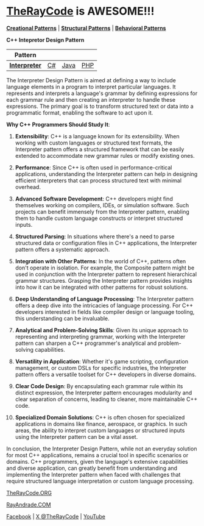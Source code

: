 # [TheRayCode](../../../README.md) is AWESOME!!!

**[Creational Patterns](../../Creational/README.md)** | **[Structural Patterns](../../Structural/README.md)** | **[Behavioral Patterns](../README.md)**

**C++ Intepretor Design Pattern**

|Pattern|   |   |   |
|---|---|---|---|
| [**Interpreter**](README.md) | [C#](../../../Csharp/Behavioral/Interpreter/README.md) | [Java](../../../Java/Behavioral/Interpreter/README.md) | [PHP](../../../PHP/Behavioral/Interpreter/README.md) |

The Interpreter Design Pattern is aimed at defining a way to include language elements in a program to interpret particular languages. It represents and interprets a language's grammar by defining expressions for each grammar rule and then creating an interpreter to handle these expressions. The primary goal is to transform structured text or data into a programmatic format, enabling the software to act upon it.

**Why C++ Programmers Should Study It**:

1. **Extensibility**: C++ is a language known for its extensibility. When working with custom languages or structured text formats, the Interpreter pattern offers a structured framework that can be easily extended to accommodate new grammar rules or modify existing ones.

2. **Performance**: Since C++ is often used in performance-critical applications, understanding the Interpreter pattern can help in designing efficient interpreters that can process structured text with minimal overhead.

3. **Advanced Software Development**: C++ developers might find themselves working on compilers, IDEs, or simulation software. Such projects can benefit immensely from the Interpreter pattern, enabling them to handle custom language constructs or interpret structured inputs.

4. **Structured Parsing**: In situations where there's a need to parse structured data or configuration files in C++ applications, the Interpreter pattern offers a systematic approach.

5. **Integration with Other Patterns**: In the world of C++, patterns often don't operate in isolation. For example, the Composite pattern might be used in conjunction with the Interpreter pattern to represent hierarchical grammar structures. Grasping the Interpreter pattern provides insights into how it can be integrated with other patterns for robust solutions.

6. **Deep Understanding of Language Processing**: The Interpreter pattern offers a deep dive into the intricacies of language processing. For C++ developers interested in fields like compiler design or language tooling, this understanding can be invaluable.

7. **Analytical and Problem-Solving Skills**: Given its unique approach to representing and interpreting grammar, working with the Interpreter pattern can sharpen a C++ programmer's analytical and problem-solving capabilities.

8. **Versatility in Application**: Whether it's game scripting, configuration management, or custom DSLs for specific industries, the Interpreter pattern offers a versatile toolset for C++ developers in diverse domains.

9. **Clear Code Design**: By encapsulating each grammar rule within its distinct expression, the Interpreter pattern encourages modularity and clear separation of concerns, leading to cleaner, more maintainable C++ code.

10. **Specialized Domain Solutions**: C++ is often chosen for specialized applications in domains like finance, aerospace, or graphics. In such areas, the ability to interpret custom languages or structured inputs using the Interpreter pattern can be a vital asset.

In conclusion, the Interpreter Design Pattern, while not an everyday solution for most C++ applications, remains a crucial tool in specific scenarios or domains. C++ programmers, given the language's extensive capabilities and diverse application, can greatly benefit from understanding and implementing the Interpreter pattern when faced with challenges that require structured language interpretation or custom language processing.

[TheRayCode.ORG](https://www.TheRayCode.org)

[RayAndrade.COM](https://www.RayAndrade.com)

[Facebook](https://www.facebook.com/TheRayCode/) | [X @TheRayCode](https://www.x.com/TheRayCode/) | [YouTube](https://www.youtube.com/TheRayCode/)

